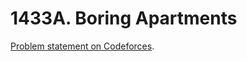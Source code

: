 # 1433A. Boring Apartments

[Problem statement on Codeforces](https://codeforces.com/problemset/problem/1433/A?locale=en).
